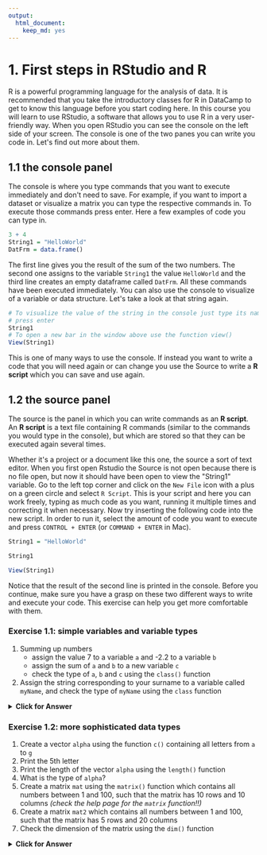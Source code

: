 ```yaml
---
output: 
  html_document: 
    keep_md: yes
---
```






# 1. First steps in RStudio and R

R is a powerful programming language for the analysis of data. It is recommended that you take the introductory classes for R in DataCamp to get to know this language before you start coding here. In this course you will learn to use RStudio, a software that allows you to use R in a very user-friendly way. When you open RStudio you can see the console on the left side of your screen. The console is one of the two panes you can write you code in. Let's find out more about them.

## 1.1  the console panel

The console is where you type commands that you want to execute immediately and don't need to save. For example, if you want to import a dataset or visualize a matrix you can type the respective commands in. To execute those commands press enter. Here a few examples of code you can type in.


```r
3 + 4
String1 = "HelloWorld"
DatFrm = data.frame()
```

The first line gives you the result of the sum of the two numbers. The second one assigns to the variable `String1` the value `HelloWorld` and the third line creates an empty dataframe called `DatFrm`. All these commands have been executed immediately. You can also use the console to visualize of a variable or data structure. Let's take a look at that string again.


```r
# To visualize the value of the string in the console just type its name and
# press enter
String1
# To open a new bar in the window above use the function view()
View(String1)
```
This is one of many ways to use the console. If instead you want to write a code that you will need again or can change you use the Source to write a **R  script** which you can save and use again.

## 1.2  the source panel

The source is the panel in which you can write commands as an **R script**. An **R script** is a text file containing R commands (similar to the commands you would type in the console), but which are stored so that they can be executed again several times. 

Whether it's a project or a document like this one, the source a sort of text editor. When you first open Rstudio the Source is not open because there is no file open, but now it should have been open to view the "String1" variable. Go to the left top corner and click on the `New File` icon with a plus on a green circle and select `R Script`. This is your script and here you can work freely, typing as much code as you want, running it multiple times and correcting it when necessary.
Now try inserting the following code into the new script. In order to run it, select the amount of code you want to execute and press `CONTROL + ENTER` (or `COMMAND + ENTER` in Mac).


```r
String1 = "HelloWorld"

String1

View(String1)
```

Notice that the result of the second line is printed in the console. Before you continue, make sure you have a grasp on these two different ways to write and execute your code. This exercise can help you get more comfortable with them.

### Exercise 1.1: simple variables and variable types

1. Summing up numbers
   + assign the value 7 to a variable `a` and -2.2 to a variable `b`
   + assign the sum of `a` and `b` to a new variable `c`
   + check the type of `a`, `b` and `c` using the `class()` function
2. Assign the string corresponding to your surname to a variable called `myName`, and check the type of `myName` using the `class` function


<details>
<summary><b>Click for Answer</b></summary>

```r
a = 7
b = -2.2
c = a + b
c
```

```
[1] 4.8
```

```r
class(a)
```

```
[1] "numeric"
```

```r
class(b)
```

```
[1] "numeric"
```

```r
class(c)
```

```
[1] "numeric"
```

```r
## 
myName = "Carl"
class(myName)
```

```
[1] "character"
```

</details>
<p></p>

### Exercise 1.2: more sophisticated data types

1. Create a vector `alpha` using the function `c()` containing all letters from `a` to `g`
2. Print the 5th letter
3. Print the length of the vector `alpha` using the `length()` function
4. What is the type of `alpha`?
5. Create a matrix `mat` using the `matrix()` function which contains all numbers between 1 and 100, such that the matrix has 10 rows and 10 columns *(check the help page for the `matrix` function!!)*
6. Create a matrix `mat2` which contains all numbers between 1 and 100, such that the matrix has 5 rows and 20 columns
7. Check the dimension of the matrix using the `dim()` function


<details>
<summary><b>Click for Answer</b></summary>

```r
## 
alpha = c("a", "b", "c", "d", "e", "f", "g")
## alternative solution would be:
alpha = letters[1:8]
## 
alpha[5]
```

```
[1] "e"
```

```r
## 
length(alpha)
```

```
[1] 8
```

```r
## 
class(alpha)
```

```
[1] "character"
```

```r
## 
mat = matrix(1:100, nrow = 10, ncol = 10)
## 
mat2 = matrix(1:100, nrow = 5, ncol = 20)
## 
dim(mat2)
```

```
[1]  5 20
```

Note how the `matrix` function arranges the  numbers inside the matrix; if you want to change the ordering, you can change the `byrow=...` argument in the `matrix` function! Try it out, and check the difference!
</details>



